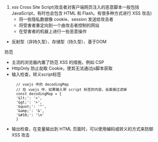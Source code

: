 1. xss  Cross Site Script(攻击者对客户端网页注入的恶意脚本一般包括 JavaScript，有时也会包含 HTML 和 Flash。有很多种方式进行 XSS 攻击)
   - 将一些隐私数据像 cookie、session 发送给攻击者
   - 将受害者重定向到一个由攻击者控制的网站
   - 在受害者的机器上进行一些恶意操作
 - 反射型（非持久型）、存储型（持久型）、基于DOM

防范
- 主流的浏览器内置了防范 XSS 的措施，例如 CSP
- HttpOnly 防止劫取 Cookie，使其无法通过js脚本获取
- 输入检查，转义script标签
  ```
    // vuejs 中的 decodingMap
    // 在 vuejs 中，如果输入带 script 标签的内容，会直接过滤掉
    const decodingMap = {
    '&lt;': '<',
    '&gt;': '>',
    '&quot;': '"',
    '&amp;': '&',
    '&#10;': '\n'
    }
  ```
- 输出检查，在变量输出到 HTML 页面时，可以使用编码或转义的方式来防御 XSS 攻击
   